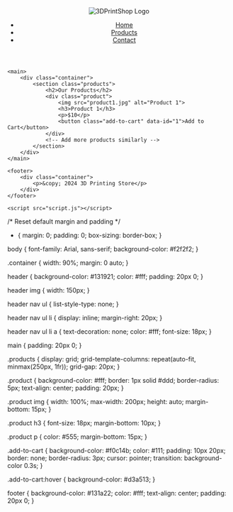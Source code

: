 <!DOCTYPE html>
<html lang="en">
<head>
    <meta charset="UTF-8">
    <meta name="viewport" content="width=device-width, initial-scale=1.0">
    <title>3D Printing Store</title>
    <link rel="stylesheet" href="styles.css">
</head>
<body>
    <header>
        <div class="container">
            <img src="3dprintshop_logo.png" alt="3DPrintShop Logo">
            <nav>
                <ul>
                    <li><a href="#">Home</a></li>
                    <li><a href="#">Products</a></li>
                    <li><a href="#">Contact</a></li>
                </ul>
            </nav>
        </div>
    </header>
    
    <main>
        <div class="container">
            <section class="products">
                <h2>Our Products</h2>
                <div class="product">
                    <img src="product1.jpg" alt="Product 1">
                    <h3>Product 1</h3>
                    <p>$10</p>
                    <button class="add-to-cart" data-id="1">Add to Cart</button>
                </div>
                <!-- Add more products similarly -->
            </section>
        </div>
    </main>

    <footer>
        <div class="container">
            <p>&copy; 2024 3D Printing Store</p>
        </div>
    </footer>

    <script src="script.js"></script>
</body>
</html>

/* Reset default margin and padding */
* {
    margin: 0;
    padding: 0;
    box-sizing: border-box;
}

body {
    font-family: Arial, sans-serif;
    background-color: #f2f2f2;
}

.container {
    width: 90%;
    margin: 0 auto;
}

header {
    background-color: #131921;
    color: #fff;
    padding: 20px 0;
}

header img {
    width: 150px;
}

header nav ul {
    list-style-type: none;
}

header nav ul li {
    display: inline;
    margin-right: 20px;
}

header nav ul li a {
    text-decoration: none;
    color: #fff;
    font-size: 18px;
}

main {
    padding: 20px 0;
}

.products {
    display: grid;
    grid-template-columns: repeat(auto-fit, minmax(250px, 1fr));
    grid-gap: 20px;
}

.product {
    background-color: #fff;
    border: 1px solid #ddd;
    border-radius: 5px;
    text-align: center;
    padding: 20px;
}

.product img {
    width: 100%;
    max-width: 200px;
    height: auto;
    margin-bottom: 15px;
}

.product h3 {
    font-size: 18px;
    margin-bottom: 10px;
}

.product p {
    color: #555;
    margin-bottom: 15px;
}

.add-to-cart {
    background-color: #f0c14b;
    color: #111;
    padding: 10px 20px;
    border: none;
    border-radius: 3px;
    cursor: pointer;
    transition: background-color 0.3s;
}

.add-to-cart:hover {
    background-color: #d3a513;
}

footer {
    background-color: #131a22;
    color: #fff;
    text-align: center;
    padding: 20px 0;
}
